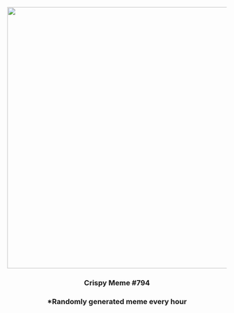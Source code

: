 <p align="center">
        <img src="https://i.redd.it/d50i462ckrp91.jpg" width="600" height="600">
        </p>
        <h3 align="center">Crispy Meme #794</h3>
        <h3 align="center">*Randomly generated meme every hour</h3>
    